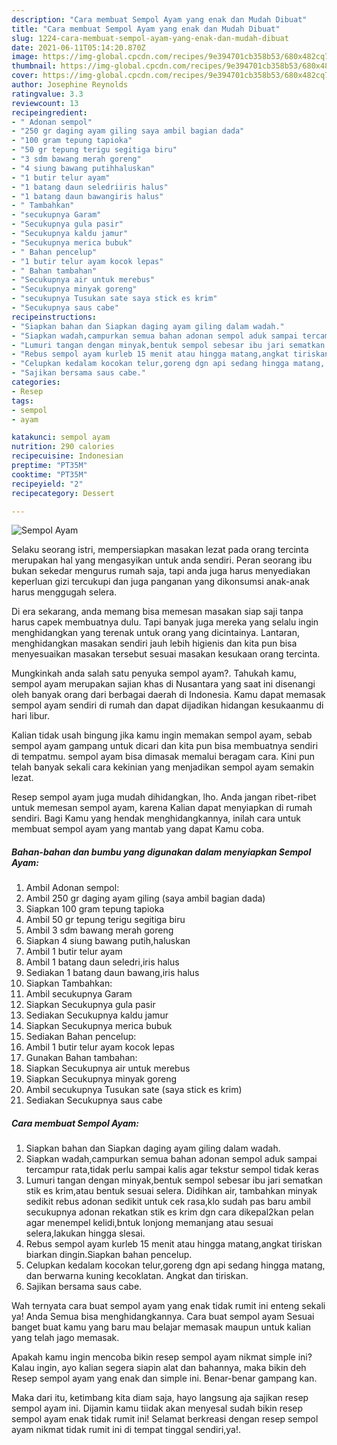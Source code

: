 ```yaml
---
description: "Cara membuat Sempol Ayam yang enak dan Mudah Dibuat"
title: "Cara membuat Sempol Ayam yang enak dan Mudah Dibuat"
slug: 1224-cara-membuat-sempol-ayam-yang-enak-dan-mudah-dibuat
date: 2021-06-11T05:14:20.870Z
image: https://img-global.cpcdn.com/recipes/9e394701cb358b53/680x482cq70/sempol-ayam-foto-resep-utama.jpg
thumbnail: https://img-global.cpcdn.com/recipes/9e394701cb358b53/680x482cq70/sempol-ayam-foto-resep-utama.jpg
cover: https://img-global.cpcdn.com/recipes/9e394701cb358b53/680x482cq70/sempol-ayam-foto-resep-utama.jpg
author: Josephine Reynolds
ratingvalue: 3.3
reviewcount: 13
recipeingredient:
- " Adonan sempol"
- "250 gr daging ayam giling saya ambil bagian dada"
- "100 gram tepung tapioka"
- "50 gr tepung terigu segitiga biru"
- "3 sdm bawang merah goreng"
- "4 siung bawang putihhaluskan"
- "1 butir telur ayam"
- "1 batang daun seledriiris halus"
- "1 batang daun bawangiris halus"
- " Tambahkan"
- "secukupnya Garam"
- "Secukupnya gula pasir"
- "Secukupnya kaldu jamur"
- "Secukupnya merica bubuk"
- " Bahan pencelup"
- "1 butir telur ayam kocok lepas"
- " Bahan tambahan"
- "Secukupnya air untuk merebus"
- "Secukupnya minyak goreng"
- "secukupnya Tusukan sate saya stick es krim"
- "Secukupnya saus cabe"
recipeinstructions:
- "Siapkan bahan dan Siapkan daging ayam giling dalam wadah."
- "Siapkan wadah,campurkan semua bahan adonan sempol aduk sampai tercampur rata,tidak perlu sampai kalis agar tekstur sempol tidak keras"
- "Lumuri tangan dengan minyak,bentuk sempol sebesar ibu jari sematkan stik es krim,atau bentuk sesuai selera. Didihkan air, tambahkan minyak sedikit rebus adonan sedikit untuk cek rasa,klo sudah pas baru ambil secukupnya adonan rekatkan stik es krim dgn cara dikepal2kan pelan agar menempel kelidi,bntuk lonjong memanjang atau sesuai selera,lakukan hingga slesai."
- "Rebus sempol ayam kurleb 15 menit atau hingga matang,angkat tiriskan biarkan dingin.Siapkan bahan pencelup."
- "Celupkan kedalam kocokan telur,goreng dgn api sedang hingga matang, dan berwarna kuning kecoklatan. Angkat dan tiriskan."
- "Sajikan bersama saus cabe."
categories:
- Resep
tags:
- sempol
- ayam

katakunci: sempol ayam 
nutrition: 290 calories
recipecuisine: Indonesian
preptime: "PT35M"
cooktime: "PT35M"
recipeyield: "2"
recipecategory: Dessert

---
```



![Sempol Ayam](https://img-global.cpcdn.com/recipes/9e394701cb358b53/680x482cq70/sempol-ayam-foto-resep-utama.jpg)

Selaku seorang istri, mempersiapkan masakan lezat pada orang tercinta merupakan hal yang mengasyikan untuk anda sendiri. Peran seorang ibu bukan sekedar mengurus rumah saja, tapi anda juga harus menyediakan keperluan gizi tercukupi dan juga panganan yang dikonsumsi anak-anak harus menggugah selera.

Di era  sekarang, anda memang bisa memesan masakan siap saji tanpa harus capek membuatnya dulu. Tapi banyak juga mereka yang selalu ingin menghidangkan yang terenak untuk orang yang dicintainya. Lantaran, menghidangkan masakan sendiri jauh lebih higienis dan kita pun bisa menyesuaikan masakan tersebut sesuai masakan kesukaan orang tercinta. 



Mungkinkah anda salah satu penyuka sempol ayam?. Tahukah kamu, sempol ayam merupakan sajian khas di Nusantara yang saat ini disenangi oleh banyak orang dari berbagai daerah di Indonesia. Kamu dapat memasak sempol ayam sendiri di rumah dan dapat dijadikan hidangan kesukaanmu di hari libur.

Kalian tidak usah bingung jika kamu ingin memakan sempol ayam, sebab sempol ayam gampang untuk dicari dan kita pun bisa membuatnya sendiri di tempatmu. sempol ayam bisa dimasak memalui beragam cara. Kini pun telah banyak sekali cara kekinian yang menjadikan sempol ayam semakin lezat.

Resep sempol ayam juga mudah dihidangkan, lho. Anda jangan ribet-ribet untuk memesan sempol ayam, karena Kalian dapat menyiapkan di rumah sendiri. Bagi Kamu yang hendak menghidangkannya, inilah cara untuk membuat sempol ayam yang mantab yang dapat Kamu coba.

<!--inarticleads1-->

##### Bahan-bahan dan bumbu yang digunakan dalam menyiapkan Sempol Ayam:

1. Ambil  Adonan sempol:
1. Ambil 250 gr daging ayam giling (saya ambil bagian dada)
1. Siapkan 100 gram tepung tapioka
1. Ambil 50 gr tepung terigu segitiga biru
1. Ambil 3 sdm bawang merah goreng
1. Siapkan 4 siung bawang putih,haluskan
1. Ambil 1 butir telur ayam
1. Ambil 1 batang daun seledri,iris halus
1. Sediakan 1 batang daun bawang,iris halus
1. Siapkan  Tambahkan:
1. Ambil secukupnya Garam
1. Siapkan Secukupnya gula pasir
1. Sediakan Secukupnya kaldu jamur
1. Siapkan Secukupnya merica bubuk
1. Sediakan  Bahan pencelup:
1. Ambil 1 butir telur ayam kocok lepas
1. Gunakan  Bahan tambahan:
1. Siapkan Secukupnya air untuk merebus
1. Siapkan Secukupnya minyak goreng
1. Ambil secukupnya Tusukan sate (saya stick es krim)
1. Sediakan Secukupnya saus cabe




<!--inarticleads2-->

##### Cara membuat Sempol Ayam:

1. Siapkan bahan dan Siapkan daging ayam giling dalam wadah.
1. Siapkan wadah,campurkan semua bahan adonan sempol aduk sampai tercampur rata,tidak perlu sampai kalis agar tekstur sempol tidak keras
1. Lumuri tangan dengan minyak,bentuk sempol sebesar ibu jari sematkan stik es krim,atau bentuk sesuai selera. Didihkan air, tambahkan minyak sedikit rebus adonan sedikit untuk cek rasa,klo sudah pas baru ambil secukupnya adonan rekatkan stik es krim dgn cara dikepal2kan pelan agar menempel kelidi,bntuk lonjong memanjang atau sesuai selera,lakukan hingga slesai.
1. Rebus sempol ayam kurleb 15 menit atau hingga matang,angkat tiriskan biarkan dingin.Siapkan bahan pencelup.
1. Celupkan kedalam kocokan telur,goreng dgn api sedang hingga matang, dan berwarna kuning kecoklatan. Angkat dan tiriskan.
1. Sajikan bersama saus cabe.




Wah ternyata cara buat sempol ayam yang enak tidak rumit ini enteng sekali ya! Anda Semua bisa menghidangkannya. Cara buat sempol ayam Sesuai banget buat kamu yang baru mau belajar memasak maupun untuk kalian yang telah jago memasak.

Apakah kamu ingin mencoba bikin resep sempol ayam nikmat simple ini? Kalau ingin, ayo kalian segera siapin alat dan bahannya, maka bikin deh Resep sempol ayam yang enak dan simple ini. Benar-benar gampang kan. 

Maka dari itu, ketimbang kita diam saja, hayo langsung aja sajikan resep sempol ayam ini. Dijamin kamu tiidak akan menyesal sudah bikin resep sempol ayam enak tidak rumit ini! Selamat berkreasi dengan resep sempol ayam nikmat tidak rumit ini di tempat tinggal sendiri,ya!.

